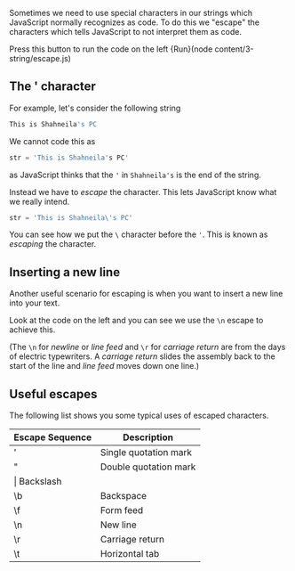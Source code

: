 Sometimes we need to use special characters in our strings which JavaScript normally recognizes as code. To do this we "escape" the characters which tells JavaScript to not interpret them as code.

Press this button to run the code on the left {Run}(node content/3-string/escape.js)

## The ' character
For example, let's consider the following string

```javascript
This is Shahneila's PC
```

We cannot code this as 

```javascript
str = 'This is Shahneila's PC'
```

as JavaScript thinks that the `'` in `Shahneila's` is the end of the string.

Instead we have to *escape* the character. This lets JavaScript know what we really intend.

```javascript
str = 'This is Shahneila\'s PC'
```

You can see how we put the `\` character before the `'`. This is known as *escaping* the character.

## Inserting a new line
Another useful scenario for escaping is when you want to insert a new line into your text.

Look at the code on the left and you can see we use the `\n` escape to achieve this.

(The `\n` for *newline* or *line feed* and `\r` for *carriage return* are from the days of electric typewriters. A *carriage return* slides the assembly back to the start of the line and *line feed* moves down one line.)

## Useful escapes
The following list shows you some typical uses of escaped characters. 

| Escape Sequence | Description |
|-|-|
|\'|	Single quotation mark|
|\"|	Double quotation mark|
|\\|	Backslash|
|\b|	Backspace|
|\f|	Form feed|
|\n|	New line|
|\r|	Carriage return|
|\t|	Horizontal tab|
